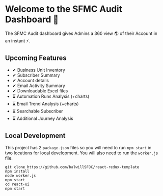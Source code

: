 # Welcome to the SFMC Audit Dashboard 👋
The SFMC Audit dashboard gives Admins a 360 view 🌎 of their Account in an instant ⚡. 

## Upcoming Features
* ✔ Business Unit Inventory
* ✔ Subscriber Summary
* ✔ Account details
* ✔ Email Activity Summary
* ✔ Downloadable Excel files 
* ⌛ Automation Runs Analysis (+charts)
* ⌛ Email Trend Analysis (+charts)
* ⌛ Searchable Subscriber
* ⌛ Additional Journey Analysis


## Local Development
This project has 2 ```package.json``` files so you will need to run ```npm start``` in two locations for local development. You will also need to run the ```worker.js``` file. 

```
git clone https://github.com/balwillSFDC/react-redux-template
npm install
node worker.js
npm start 
cd react-ui
npm start
```
